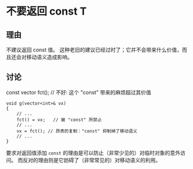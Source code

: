 <h1>不要返回 const T</h1>

<h2>理由</h2>
不建议返回 const 值。 这种老旧的建议已经过时了；它并不会带来什么价值，而且还会对移动语义造成影响。


<h2>讨论</h2>
    const vector<int> fct();    // 不好: 这个 "const" 带来的麻烦超过其价值

    void g(vector<int>& vx)
    {
        // ...
        fct() = vx;   // 被 "const" 所禁止
        // ...
        vx = fct(); // 昂贵的复制："const" 抑制掉了移动语义
        // ...
    }

要求对返回值添加 `const` 的理由是可以防止（非常少见的）对临时对象的意外访问。 而反对的理由则是它妨碍了（非常常见的）对移动语义的利用。